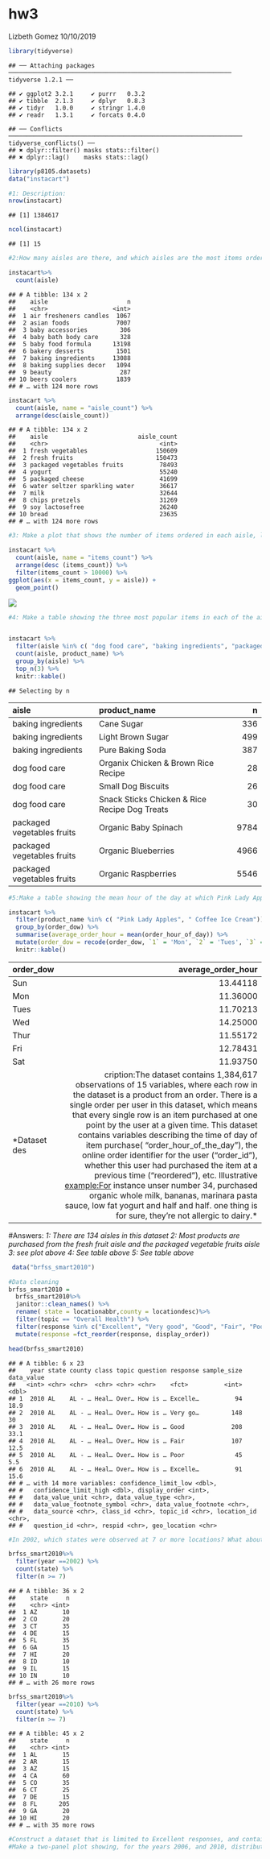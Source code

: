 hw3
================
Lizbeth Gomez
10/10/2019

``` r
library(tidyverse)
```

    ## ── Attaching packages ────────────────────────────────────────────────────────────── tidyverse 1.2.1 ──

    ## ✔ ggplot2 3.2.1     ✔ purrr   0.3.2
    ## ✔ tibble  2.1.3     ✔ dplyr   0.8.3
    ## ✔ tidyr   1.0.0     ✔ stringr 1.4.0
    ## ✔ readr   1.3.1     ✔ forcats 0.4.0

    ## ── Conflicts ───────────────────────────────────────────────────────────────── tidyverse_conflicts() ──
    ## ✖ dplyr::filter() masks stats::filter()
    ## ✖ dplyr::lag()    masks stats::lag()

``` r
library(p8105.datasets)
data("instacart")

#1: Description:
nrow(instacart)
```

    ## [1] 1384617

``` r
ncol(instacart)
```

    ## [1] 15

``` r
#2:How many aisles are there, and which aisles are the most items ordered from?

instacart%>%
  count(aisle)
```

    ## # A tibble: 134 x 2
    ##    aisle                      n
    ##    <chr>                  <int>
    ##  1 air fresheners candles  1067
    ##  2 asian foods             7007
    ##  3 baby accessories         306
    ##  4 baby bath body care      328
    ##  5 baby food formula      13198
    ##  6 bakery desserts         1501
    ##  7 baking ingredients     13088
    ##  8 baking supplies decor   1094
    ##  9 beauty                   287
    ## 10 beers coolers           1839
    ## # … with 124 more rows

``` r
instacart %>%
  count(aisle, name = "aisle_count") %>% 
  arrange(desc(aisle_count))
```

    ## # A tibble: 134 x 2
    ##    aisle                         aisle_count
    ##    <chr>                               <int>
    ##  1 fresh vegetables                   150609
    ##  2 fresh fruits                       150473
    ##  3 packaged vegetables fruits          78493
    ##  4 yogurt                              55240
    ##  5 packaged cheese                     41699
    ##  6 water seltzer sparkling water       36617
    ##  7 milk                                32644
    ##  8 chips pretzels                      31269
    ##  9 soy lactosefree                     26240
    ## 10 bread                               23635
    ## # … with 124 more rows

``` r
#3: Make a plot that shows the number of items ordered in each aisle, limiting this to aisles with more than 10000 items ordered. Arrange aisles sensibly, and organize your plot so others can read it.

instacart %>%
  count(aisle, name = "items_count") %>% 
  arrange(desc (items_count)) %>% 
  filter(items_count > 10000) %>% 
ggplot(aes(x = items_count, y = aisle)) + 
  geom_point()
```

![](Homework_3_files/figure-gfm/problem%201-1.png)<!-- -->

``` r
#4: Make a table showing the three most popular items in each of the aisles “baking ingredients”, “dog food care”, and “packaged vegetables fruits”. Include the number of times each item is ordered in your table.


instacart %>% 
  filter(aisle %in% c( "dog food care", "baking ingredients", "packaged vegetables fruits")) %>% 
  count(aisle, product_name) %>% 
  group_by(aisle) %>% 
  top_n(3) %>% 
  knitr::kable()
```

    ## Selecting by n

| aisle                      | product\_name                                 |    n |
| :------------------------- | :-------------------------------------------- | ---: |
| baking ingredients         | Cane Sugar                                    |  336 |
| baking ingredients         | Light Brown Sugar                             |  499 |
| baking ingredients         | Pure Baking Soda                              |  387 |
| dog food care              | Organix Chicken & Brown Rice Recipe           |   28 |
| dog food care              | Small Dog Biscuits                            |   26 |
| dog food care              | Snack Sticks Chicken & Rice Recipe Dog Treats |   30 |
| packaged vegetables fruits | Organic Baby Spinach                          | 9784 |
| packaged vegetables fruits | Organic Blueberries                           | 4966 |
| packaged vegetables fruits | Organic Raspberries                           | 5546 |

``` r
#5:Make a table showing the mean hour of the day at which Pink Lady Apples and Coffee Ice Cream are ordered on each day of the week; format this table for human readers (i.e. produce a 2 x 7 table)

instacart %>% 
  filter(product_name %in% c( "Pink Lady Apples", " Coffee Ice Cream")) %>% 
  group_by(order_dow) %>% 
  summarise(average_order_hour = mean(order_hour_of_day)) %>% 
  mutate(order_dow = recode(order_dow, `1` = 'Mon', `2` = 'Tues', `3` = 'Wed', `4` = 'Thur', `5` = 'Fri', `6` = 'Sat', `0` = 'Sun'))%>% 
  knitr::kable()
```

| order\_dow    |                                                                                                                                                                                                                                                                                                                                                                                                                                                                                                                                                                                                                                                                                                                              average\_order\_hour |
| :------------ | ------------------------------------------------------------------------------------------------------------------------------------------------------------------------------------------------------------------------------------------------------------------------------------------------------------------------------------------------------------------------------------------------------------------------------------------------------------------------------------------------------------------------------------------------------------------------------------------------------------------------------------------------------------------------------------------------------------------------------------------------: |
| Sun           |                                                                                                                                                                                                                                                                                                                                                                                                                                                                                                                                                                                                                                                                                                                                          13.44118 |
| Mon           |                                                                                                                                                                                                                                                                                                                                                                                                                                                                                                                                                                                                                                                                                                                                          11.36000 |
| Tues          |                                                                                                                                                                                                                                                                                                                                                                                                                                                                                                                                                                                                                                                                                                                                          11.70213 |
| Wed           |                                                                                                                                                                                                                                                                                                                                                                                                                                                                                                                                                                                                                                                                                                                                          14.25000 |
| Thur          |                                                                                                                                                                                                                                                                                                                                                                                                                                                                                                                                                                                                                                                                                                                                          11.55172 |
| Fri           |                                                                                                                                                                                                                                                                                                                                                                                                                                                                                                                                                                                                                                                                                                                                          12.78431 |
| Sat           |                                                                                                                                                                                                                                                                                                                                                                                                                                                                                                                                                                                                                                                                                                                                          11.93750 |
| \*Dataset des | cription:The dataset contains 1,384,617 observations of 15 variables, where each row in the dataset is a product from an order. There is a single order per user in this dataset, which means that every single row is an item purchased at one point by the user at a given time. This dataset contains variables describing the time of day of item purchase( “order\_hour\_of\_the\_day”), the online order identifier for the user (“order\_id”), whether this user had purchased the item at a previous time (“reordered”), etc. Illustrative <example:For> instance unser number 34, purchased organic whole milk, bananas, marinara pasta sauce, low fat yogurt and half and half. one thing is for sure, they’re not allergic to dairy.\* |

\#Answers: *1: There are 134 aisles in this dataset* *2: Most products
are purchased from the fresh fruit aisle and the packaged vegetable
fruits aisle* *3: see plot above* *4: See table above* *5: See table
above*

``` r
 data("brfss_smart2010")

#Data cleaning
brfss_smart2010 = 
  brfss_smart2010%>%
  janitor::clean_names() %>% 
  rename( state = locationabbr,county = locationdesc)%>%
  filter(topic == "Overall Health") %>% 
  filter(response %in% c("Excellent", "Very good", "Good", "Fair", "Poor")) %>% 
  mutate(response =fct_reorder(response, display_order))

head(brfss_smart2010)
```

    ## # A tibble: 6 x 23
    ##    year state county class topic question response sample_size data_value
    ##   <int> <chr> <chr>  <chr> <chr> <chr>    <fct>          <int>      <dbl>
    ## 1  2010 AL    AL - … Heal… Over… How is … Excelle…          94       18.9
    ## 2  2010 AL    AL - … Heal… Over… How is … Very go…         148       30  
    ## 3  2010 AL    AL - … Heal… Over… How is … Good             208       33.1
    ## 4  2010 AL    AL - … Heal… Over… How is … Fair             107       12.5
    ## 5  2010 AL    AL - … Heal… Over… How is … Poor              45        5.5
    ## 6  2010 AL    AL - … Heal… Over… How is … Excelle…          91       15.6
    ## # … with 14 more variables: confidence_limit_low <dbl>,
    ## #   confidence_limit_high <dbl>, display_order <int>,
    ## #   data_value_unit <chr>, data_value_type <chr>,
    ## #   data_value_footnote_symbol <chr>, data_value_footnote <chr>,
    ## #   data_source <chr>, class_id <chr>, topic_id <chr>, location_id <chr>,
    ## #   question_id <chr>, respid <chr>, geo_location <chr>

``` r
#In 2002, which states were observed at 7 or more locations? What about in 2010?

brfss_smart2010%>%
  filter(year ==2002) %>% 
  count(state) %>% 
  filter(n >= 7)
```

    ## # A tibble: 36 x 2
    ##    state     n
    ##    <chr> <int>
    ##  1 AZ       10
    ##  2 CO       20
    ##  3 CT       35
    ##  4 DE       15
    ##  5 FL       35
    ##  6 GA       15
    ##  7 HI       20
    ##  8 ID       10
    ##  9 IL       15
    ## 10 IN       10
    ## # … with 26 more rows

``` r
brfss_smart2010%>%
  filter(year ==2010) %>% 
  count(state) %>% 
  filter(n >= 7)  
```

    ## # A tibble: 45 x 2
    ##    state     n
    ##    <chr> <int>
    ##  1 AL       15
    ##  2 AR       15
    ##  3 AZ       15
    ##  4 CA       60
    ##  5 CO       35
    ##  6 CT       25
    ##  7 DE       15
    ##  8 FL      205
    ##  9 GA       20
    ## 10 HI       20
    ## # … with 35 more rows

``` r
#Construct a dataset that is limited to Excellent responses, and contains, year, state, and a variable that averages the data_value across locations within a state. Make a “spaghetti” plot of this average value over time within a state (that is, make a plot showing a line for each state across years – the geom_line geometry and group aesthetic will help).
#Make a two-panel plot showing, for the years 2006, and 2010, distribution of data_value for responses (“Poor” to “Excellent”) among locations in NY State
```
